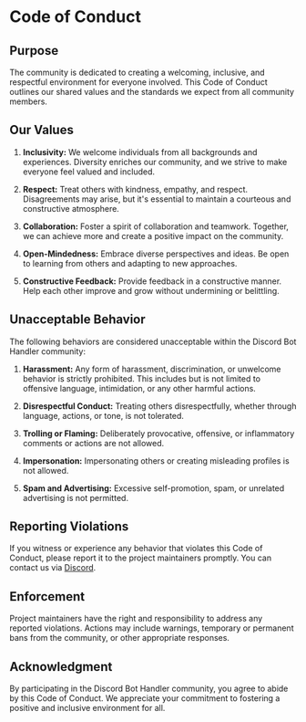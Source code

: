 # Code of Conduct

## Purpose

The community is dedicated to creating a welcoming, inclusive, and respectful environment for everyone involved. This Code of Conduct outlines our shared values and the standards we expect from all community members.

## Our Values

1. **Inclusivity:** We welcome individuals from all backgrounds and experiences. Diversity enriches our community, and we strive to make everyone feel valued and included.

2. **Respect:** Treat others with kindness, empathy, and respect. Disagreements may arise, but it's essential to maintain a courteous and constructive atmosphere.

3. **Collaboration:** Foster a spirit of collaboration and teamwork. Together, we can achieve more and create a positive impact on the community.

4. **Open-Mindedness:** Embrace diverse perspectives and ideas. Be open to learning from others and adapting to new approaches.

5. **Constructive Feedback:** Provide feedback in a constructive manner. Help each other improve and grow without undermining or belittling.

## Unacceptable Behavior

The following behaviors are considered unacceptable within the Discord Bot Handler community:

1. **Harassment:** Any form of harassment, discrimination, or unwelcome behavior is strictly prohibited. This includes but is not limited to offensive language, intimidation, or any other harmful actions.

2. **Disrespectful Conduct:** Treating others disrespectfully, whether through language, actions, or tone, is not tolerated.

3. **Trolling or Flaming:** Deliberately provocative, offensive, or inflammatory comments or actions are not allowed.

4. **Impersonation:** Impersonating others or creating misleading profiles is not allowed.

5. **Spam and Advertising:** Excessive self-promotion, spam, or unrelated advertising is not permitted.

## Reporting Violations

If you witness or experience any behavior that violates this Code of Conduct, please report it to the project maintainers promptly. You can contact us via [Discord](https://discord.com/users/lukasbaum).

## Enforcement

Project maintainers have the right and responsibility to address any reported violations. Actions may include warnings, temporary or permanent bans from the community, or other appropriate responses.

## Acknowledgment

By participating in the Discord Bot Handler community, you agree to abide by this Code of Conduct. We appreciate your commitment to fostering a positive and inclusive environment for all.
